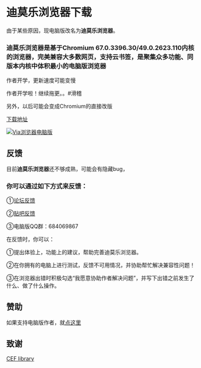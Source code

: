 # **迪莫乐浏览器**下载

由于某些原因，现电脑版改名为**迪莫乐浏览器**。

### 迪莫乐浏览器是基于Chromium 67.0.3396.30/49.0.2623.110内核的浏览器，完美兼容大多数网页，支持云书签，是聚集众多功能、同版本内核中体积最小的电脑版浏览器

作者开学，更新速度可能变慢<!--电脑版将停更一段时间（12月更新）-->

作者开学啦！继续拖更。。#滑稽

另外，以后可能会变成Chromium的直接改版

[下载地址](download.md)

<a target="_blank" href="//shang.qq.com/wpa/qunwpa?idkey=0a7fd3d6b143b6d626e48c973166a27add16ddf95bd1827d95bf9b40a72dd657"><img border="0" src="//pub.idqqimg.com/wpa/images/group.png" alt="Via浏览器电脑版" title="Via浏览器电脑版"></a>

## 反馈

目前**迪莫乐浏览器**还不够成熟，可能会有隐藏bug，

### 你可以通过如下方式来反馈：

①[论坛反馈](https://github.com/dmlgzs/forum/issues/4)

②[贴吧反馈](https://tieba.baidu.com/p/5412973492)

③电脑版QQ群：684069867

在反馈时，你可以：

①提出体验上，功能上的建议，帮助完善迪莫乐浏览器。

②在你拥有的电脑上进行测试，反馈不可用情况，并协助帮忙解决兼容性问题！

③在浏览器出错时积极勾选“我愿意协助作者解决问题”，并写下出错之前发生了什么、做了什么操作。

## 赞助

如果支持电脑版作者，就[点这里](love_it.md)

## 致谢
[CEF library](http://opensource.spotify.com/cefbuilds/index.html)

